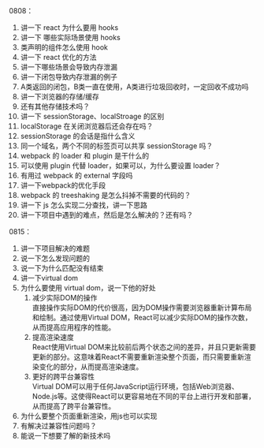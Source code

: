0808：
1. 讲一下 react 为什么要用 hooks
2. 讲一下 哪些实际场景使用 hooks
3. 类声明的组件怎么使用 hook
4. 讲一下 react 优化的方法
5. 讲一下哪些场景会导致内存泄漏
6. 讲一下闭包导致内存泄漏的例子
7. A类返回的闭包，B类一直在使用，A类进行垃圾回收时，一定回收不成功吗
8. 讲一下浏览器的存储/缓存
9. 还有其他存储技术吗？
10. 讲一下 sessionStorage、localStroage 的区别
11. localStorage 在关闭浏览器后还会存在吗？
12. sessionStorage 的会话是指什么含义
13. 同一个域名，两个不同的标签页可以共享 sessionStorage 吗？
14. webpack 的 loader 和 plugin 是干什么的
15. 可以使用 plugin 代替 loader，如果可以，为什么要设置 loader？
16. 有用过 webpack 的 external 字段吗
17. 讲一下webpack的优化手段
18. webpack 的 treeshaking 是怎么抖掉不需要的代码的？
19. 讲一下 js 怎么实现二分查找，讲一下思路
20. 讲一下项目中遇到的难点，然后是怎么解决的？还有吗？

0815：
1. 讲一下项目解决的难题
2. 说一下怎么发现问题的
3. 说一下为什么匹配没有结束
4. 讲一下virtual dom
5. 为什么要使用 virtual dom，说一下他的好处
   1. 减少实际DOM的操作  
    直接操作实际DOM的代价很高，因为DOM操作需要浏览器重新计算布局和绘制。通过使用Virtual DOM，React可以减少实际DOM的操作次数，从而提高应用程序的性能。
   2. 提高渲染速度  
    React使用Virtual DOM来比较前后两个状态之间的差异，并且只更新需要更新的部分。这意味着React不需要重新渲染整个页面，而只需要重新渲染变化的部分，从而提高渲染速度。
   3. 更好的跨平台兼容性  
    Virtual DOM可以用于任何JavaScript运行环境，包括Web浏览器、Node.js等。这使得React可以更容易地在不同的平台上进行开发和部署，从而提高了跨平台兼容性。
1. 为什么要整个页面重新渲染，用js也可以实现
2. 有解决过兼容性问题吗？
3. 能说一下想要了解的新技术吗